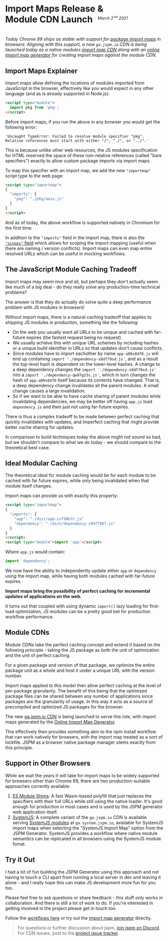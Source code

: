 # Import Maps Release &<br/> Module CDN Launch

<p style="text-align: right; margin-top: -4em; margin-bottom: 4em; font-size: 0.9em;"><em>March 2<sup style="padding-left:0.15em">nd</sup> 2021&nbsp;&nbsp;&nbsp;&nbsp;&nbsp;&nbsp;&nbsp;&nbsp;&nbsp;&nbsp;&nbsp;&nbsp;&nbsp;&nbsp;&nbsp;&nbsp;&nbsp;&nbsp;&nbsp;&nbsp;&nbsp;&nbsp;&nbsp;&nbsp;&nbsp;&nbsp;&nbsp;&nbsp;&nbsp;&nbsp;&nbsp;&nbsp;</em></p>

_Today Chrome 89 ships as stable with support for [package import maps](https://github.com/wicg/import-maps) in browsers. Aligning with this support, a new `ga.jspm.io` CDN is being launched today as a native modules [import map CDN](/docs/cdn) along with an [online import map generator](https://generator.jspm.io) for creating import maps against the module CDN._

## Import Maps Explainer

Import maps allow defining the locations of modules imported from JavaScript in the browser, effectively like you would expect in any other language (and as is already supported in Node.js):

```html
<script type="module">
  import pkg from 'pkg';
</script>
```

Before import maps, if you run the above in any browser you would get the following error:

`'Uncaught TypeError: Failed to resolve module specifier "pkg". Relative references must start with either "/", "./", or "../".'`

This is because unlike other web resources, the JS modules specification for HTML reserved the space of these non-relative references (called "bare specifiers") exactly to allow custom package imports via import maps.

To map this specifier with an import map, we add the new `"importmap"` script type to the web page:

```html
<script type="importmap">
{
  "imports": {
    "pkg": "./pkg/main.js"
  }
}
</script>
```

And as of today, the above workflow is supported natively in Chromium for the first time.

In addition to the `"imports"` field in the import map, there is also the [`"scopes"` field](https://github.com/wicg/import-maps#scoping-examples) which allows for scoping the import mapping (useful when there are naming / version conflicts). Import maps can even map entire resolved URLs which can be useful in mocking workflows.

## The JavaScript Module Caching Tradeoff

Import maps may seem nice and all, but perhaps they don't actually seem like much of a big deal - do they really solve any production-time technical problems?

The answer is that they do actually do solve quite a deep performance problem with JS modules in browsers!

Without import maps, there is a natural caching tradeoff that applies to shipping JS modules in production, something like the following:

* On the web you usually want all URLs to be unique and cached with far-future expires (the fastest request being no request).
* We usually achieve this with unique URL schemes by including hashes or a unique build identifier in URLs so that updates don't cause conflicts.
* Since modules have to import eachother by name `app-a09s8df0.js` will end up containing `import './dependency-s8df79sd.js'`, and as a result the top-level hash is dependent on the lower-level hashes. A change to a deep dependency changes the `import './dependency-s8df79sd.js'` into a `import './dependency-qw97g23s.js'`, which in turn changes the hash of `app-a09s8df0` itself because its contents have changed. That is, a deep dependency change invalidates all the parent modules. A small change causes a large invalidation.
* So if we want to be able to have cache sharing of parent modules while invalidating dependencies, we may be better off having `app.js` load `dependency.js` and then just not using far-future expires.

There is thus a complex tradeoff to be made between perfect caching that quickly invalidates with updates, and imperfect caching that might provide better cache sharing for updates.

In comparison to build techniques today the above might not sound so bad, but we shouldn't compare to what we do today - we should compare to the theoretical best case.

## Ideal Modular Caching

The theoretical ideal for module caching would be for each module to be cached with far future expires, while only being invalidated when that module itself changes.

Import maps can provide us with exactly this property:

```html
<script type="importmap">
{
  "imports": {
    "app": "./dist/app-cvf98b7c.js"
    "dependency": "./dist/dependency-s9df7987.js"   
  }
}
</script>
<script type="module">import 'app'</script>
```

Where `app.js` would contain:

```js
import 'dependency';
```

We now have the ability to independently update either `app` or `dependency` using the import map, while having both modules cached with far-future expires.

**Import maps bring the possibility of perfect caching for incremental updates of applications on the web.**

It turns out that coupled with using dynamic `import()` lazy loading for first-load optimization, JS modules can be a pretty good bet for production workflow performance.

## Module CDNs

Module CDNs take the perfect caching concept and extend it based on the following principle - taking the JS package as both the unit of optimization and the unit of perfect caching.

For a given package and version of that package, we optimize the entire package unit as a whole and host it under a unique URL with the version number.

Import maps applied to this model then allow perfect caching at the level of per-package granularity. The benefit of this being that the optimized package files can be shared between any number of applications since packages are the granularity of usage. In this way it acts as a source of precompiled and optimized JS packages for the browser.

The new [ga.jspm.io CDN](/docs/cdn) is being launched to serve this role, with import maps generated by the [Online Import Map Generator](https://generator.jspm.io).

This effectively then provides something akin to the npm install workflow that can work natively for browsers, with the import map treated as a sort of lockfile. JSPM as a browser native package manager stems exactly from this principle.

## Support in Other Browsers

While we wait the years it will take for import maps to be widely supported for browsers other than Chrome 89, there are two production-suitable approaches currently available:

1. [ES Module Shims](https://github.com/guybedford/es-module-shims): A fast Wasm-based polyfill that just replaces the specifiers with their full URLs while still using the native loader. It's good enough for production in most cases and is used by the JSPM generator web application itself.
2. [SystemJS](https://github.com/systemjs/systemjs): A complete variant of the `ga.jspm.io` CDN is available serving [SystemJS modules](/docs/cdn#systemjs-variant) at `ga.system.jspm.io`, available for SystemJS import maps when selecting the "SystemJS Import Map" option from the JSPM Generator. SystemJS provides a workflow where native module semantics can be replicated in all browsers using the SystemJS module fomat.

## Try it Out

I had a lot of fun building the JSPM Generator using this approach and not having to touch a CLI apart from running a local server in dev and leaving it alone - and I really hope this can make JS development more fun for you too.

Please feel free to ask questions or share feedback - this stuff only works in collaboration. And there is still a lot of work to do. If you're interested in getting involved in the project please get in touch too.

Follow the [workflows here](/docs/workflows) or try out the [import map generator](https://generator.jspm.io) directly.

> For questions or further discussion about jspm, [join jspm on Discord](https://discord.gg/dNRweUu). For CDN issues, post to the [project issue tracker](https://github.com/jspm/project).
